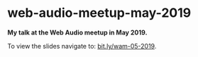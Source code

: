 # web-audio-meetup-may-2019

**My talk at the Web Audio meetup in May 2019.**

To view the slides navigate to: [bit.ly/wam-05-2019](https://bit.ly/wam-05-2019).
